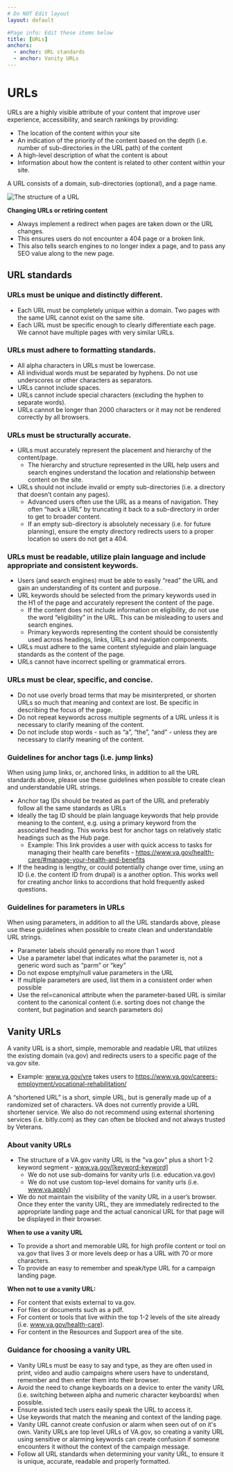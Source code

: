 ```yaml
---
# Do NOT Edit layout
layout: default

#Page info: Edit these items below
title: [URLs]
anchors:
  - anchor: URL standards 
  - anchor: Vanity URLs
---
```


# URLs

URLs are a highly visible attribute of your content that improve user experience, accessibility, and search rankings by providing:
- The location of the content within your site 
- An indication of the priority of the content based on the depth (i.e. number of sub-directories in the URL path) of the content
- A high-level description of what the content is about
- Information about how the content is related to other content within your site.


A URL consists of a domain, sub-directories (optional), and a page name.

![The structure of a URL]({{site.baseurl}}/images/url-segments.jpg)


 
**Changing URLs or retiring content**
- Always implement a redirect when pages are taken down or the URL changes.
- This ensures users do not encounter a 404 page or a broken link. 
- This also tells search engines to no longer index a page, and to pass any SEO value along to the new page. 



## URL standards 

### URLs must be unique and distinctly different.
- Each URL must be completely unique within a domain.  Two pages with the same URL cannot exist on the same site. 
- Each URL must be specific enough to clearly differentiate each page. We cannot have multiple pages with very similar URLs. 


### URLs must adhere to formatting standards.
- All alpha characters in URLs must be lowercase. 
- All individual words must be separated by hyphens.  Do not use underscores or other characters as separators. 
- URLs cannot include spaces.
- URLs cannot include special characters (excluding the hyphen to separate words).
- URLs cannot be longer than 2000 characters or it may not be rendered correctly by all browsers. 


### URLs must be structurally accurate.
- URLs must accurately represent the placement and hierarchy of the content/page. 
  - The hierarchy and structure represented in the URL help users and search engines understand the location and relationship between content on the site. 
- URLs should not include invalid or empty sub-directories (i.e. a directory that doesn’t contain any pages). 
  - Advanced users often use the URL as a means of navigation.  They often “hack a URL” by truncating it back to a sub-directory in order to get to broader content. 
  - If an empty sub-directory is absolutely necessary (i.e. for future planning), ensure the empty directory redirects users to a proper location so users do not get a 404.


### URLs must be readable, utilize plain language and include appropriate and consistent keywords.
- Users (and search engines) must be able to easily “read” the URL and gain an understanding of its content and purpose..
- URL keywords should be selected from the primary keywords used in the H1 of the page and accurately represent the content of the page. 
  - If the content does not include information on eligibility, do not use the word “eligibility” in the URL.  This can be misleading to users and search engines. 
  - Primary keywords representing the content should be consistently used across headings, links, URLs and navigation components. 
- URLs must adhere to the same content styleguide and plain language standards as the content of the page.
- URLs cannot have incorrect spelling or grammatical errors.  


### URLs must be clear, specific, and concise.
- Do not use overly broad terms that may be misinterpreted, or shorten URLs so much that meaning and context are lost.  Be specific in describing the focus of the page.
- Do not repeat keywords across multiple segments of a URL unless it is necessary to clarify meaning of the content. 
- Do not include stop words - such as “a”, “the”, “and” - unless they are necessary to clarify meaning of the content.  


### Guidelines for anchor tags (i.e. jump links) 
When using jump links, or, anchored links, in addition to all the URL standards above, please use these guidelines when possible to create clean and understandable URL strings.

- Anchor tag IDs should be treated as part of the URL and preferably follow all the same standards as URLs
- Ideally the tag ID should be plain language keywords that help provide meaning to the content, e.g. using a primary keyword from the associated heading. This works best for anchor tags on relatively static headings such as the Hub page. 
  - Example:  This link provides a user with quick access to tasks for managing their health care benefits - https://www.va.gov/health-care/#manage-your-health-and-benefits
- If the heading is lengthy, or could potentially change over time, using an ID (i.e. the content ID from drupal) is a another option.  This works well for creating anchor links to accordions that hold frequently asked questions.


### Guidelines for parameters in URLs 
When using parameters, in addition to all the URL standards above, please use these guidelines when possible to create clean and understandable URL strings. 

- Parameter labels should generally no more than 1 word
- Use a parameter label that indicates what the parameter is, not a generic word such as “parm” or “key”
- Do not expose empty/null value parameters in the URL
- If multiple parameters are used, list them in a consistent order when possible
- Use the rel=canonical attribute when the parameter-based URL is similar content to the canonical content (i.e. sorting does not change the content, but pagination and search parameters do)



## Vanity URLs 

A vanity URL is a short, simple, memorable and readable URL that utilizes the existing domain (va.gov) and redirects users to a specific page of the va.gov site.  
- Example: www.va.gov/vre takes users to https://www.va.gov/careers-employment/vocational-rehabilitation/ 


A “shortened URL” is a short, simple URL, but is generally made up of a randomized set of characters. VA does not currently provide a URL shortener service. We also do not recommend using external shortening services (i.e. bitly.com) as they can often be blocked and not always trusted by Veterans. 


### About vanity URLs

- The structure of a VA.gov vanity URL is the "va.gov" plus a short 1-2 keyword segment -  www.va.gov/[keyword-keyword] 
  - We do not use sub-domains for vanity urls (i.e. education.va.gov) 
  - We do not use custom top-level domains for vanity urls (i.e. www.va.apply) 
- We do not maintain the visibility of the vanity URL in a user’s browser.  Once they enter the vanity URL, they are immediately redirected to the appropriate landing page and the actual canonical URL for that page will be displayed in their browser.  

**When to use a vanity URL**
- To provide a short and memorable URL for high profile content or tool on va.gov that lives 3 or more levels deep or has a URL with 70 or more characters. 
- To provide an easy to remember and speak/type URL for a campaign landing page.

**When not to use a vanity URL:**
- For content that exists external to va.gov.
- For files or documents such as a pdf.
- For content or tools that live within the top 1-2 levels of the site already (i.e. www.va.gov/health-care). 
- For content in the Resources and Support area of the site.

### Guidance for choosing a vanity URL

- Vanity URLs must be easy to say and type, as they are often used in print, video and audio campaigns where users have to understand, remember and then enter them into their browser.
- Avoid the need to change keyboards on a device to enter the vanity URL (i.e. switching between alpha and numeric character keyboards) when possible.
- Ensure assisted tech users easily speak the URL to access it. 
- Use keywords that match the meaning and context of the landing page. 
- Vanity URL cannot create confusion or alarm when seen out of on it's own. Vanity URLs are top level URLs of VA.gov, so creating a vanity URL using sensitive or alarming keywords can create confusion if someone encounters it without the context of the campaign message.   
- Follow all URL standards when determining your vanity URL, to ensure it is unique, accurate, readable and properly formatted. 


